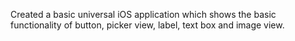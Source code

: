 Created a basic universal iOS application which shows the basic functionality of button, picker view, label, text box and image view.
